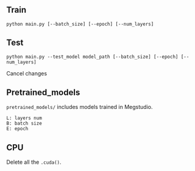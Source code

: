 ## Train

```
python main.py [--batch_size] [--epoch] [--num_layers]
```

## Test

```
python main.py --test_model model_path [--batch_size] [--epoch] [--num_layers]
```
Cancel changes
## Pretrained_models

`pretrained_models/` includes models trained in Megstudio.

```
L: layers num
B: batch size
E: epoch
```

## CPU
Delete all the `.cuda()`.

